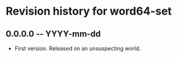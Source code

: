 # Revision history for word64-set

## 0.0.0.0 -- YYYY-mm-dd

* First version. Released on an unsuspecting world.
